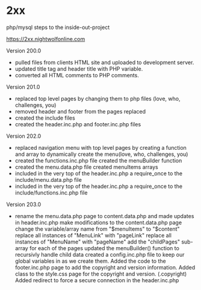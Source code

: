 # 2xx
php/mysql steps to the inside-out-project

https://2xx.nightwolfonline.com


Version 200.0
 - pulled files from clients HTML site and uploaded to development server.
 - updated title tag and header title with PHP variable.
 - converted all HTML comments to PHP comments.
 
 Version 201.0
 - replaced top level pages by changing them to php files (love, who, challenges, you)
 - removed header and footer from the pages replaced
 - created the include files
 - created the header.inc.php and footer.inc.php files
 
 Version 202.0
 - replaced navigation menu with top level pages by creating a function and array to dynamically create the menu(love, who, challenges, you)
 - created the functions.inc.php file
 		created the menuBuilder function
 - created the menu.data.php file
 		created menuItems arrays
 - included in the very top of the header.inc.php a require_once to the include/menu.data.php file
 - included in the very top of the header.inc.php a require_once to the include/functions.inc.php file
  
  Version 203.0
 - rename the menu.data.php page to content.data.php and made updates in header.inc.php
     make modifications to the content.data.php page
		change the variable/array name from "$menuItems" to "$content"
		replace all instances of "MenuLink" with "pageLink"
		replace all instances of "MenuName" with "pageName"
		add the "childPages" sub-array for each of the pages
	updated the menuBuilder() function to recursivly handle child data
	created a config.inc.php file to keep our global variables in as we create them.
	Added the code to the footer.inc.php page to add the copyright and version information.
	Added class to the style.css page for the copyright and version. (.copyright)
	Added redirect to force a secure connection in the header.inc.php